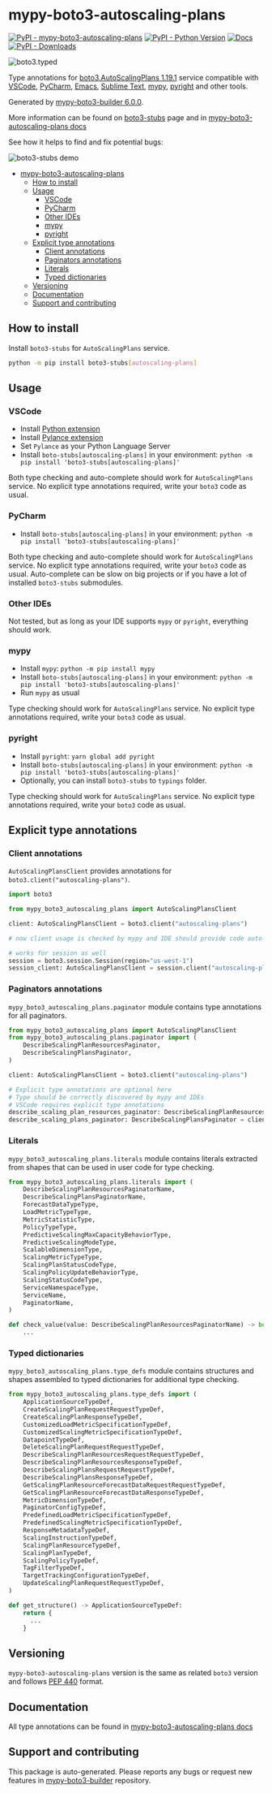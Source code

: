 <a id="mypy-boto3-autoscaling-plans"></a>

# mypy-boto3-autoscaling-plans

[![PyPI - mypy-boto3-autoscaling-plans](https://img.shields.io/pypi/v/mypy-boto3-autoscaling-plans.svg?color=blue)](https://pypi.org/project/mypy-boto3-autoscaling-plans)
[![PyPI - Python Version](https://img.shields.io/pypi/pyversions/mypy-boto3-autoscaling-plans.svg?color=blue)](https://pypi.org/project/mypy-boto3-autoscaling-plans)
[![Docs](https://img.shields.io/readthedocs/mypy-boto3-builder.svg?color=blue)](https://mypy-boto3-builder.readthedocs.io/)
[![PyPI - Downloads](https://img.shields.io/pypi/dw/mypy-boto3-autoscaling-plans?color=blue)](https://pypistats.org/packages/mypy-boto3-autoscaling-plans)

![boto3.typed](https://github.com/vemel/mypy_boto3_builder/raw/master/logo.png)

Type annotations for
[boto3.AutoScalingPlans 1.19.1](https://boto3.amazonaws.com/v1/documentation/api/1.19.1/reference/services/autoscaling-plans.html#AutoScalingPlans)
service compatible with [VSCode](https://code.visualstudio.com/),
[PyCharm](https://www.jetbrains.com/pycharm/),
[Emacs](https://www.gnu.org/software/emacs/),
[Sublime Text](https://www.sublimetext.com/),
[mypy](https://github.com/python/mypy),
[pyright](https://github.com/microsoft/pyright) and other tools.

Generated by
[mypy-boto3-builder 6.0.0](https://github.com/vemel/mypy_boto3_builder).

More information can be found on
[boto3-stubs](https://pypi.org/project/boto3-stubs/) page and in
[mypy-boto3-autoscaling-plans docs](https://vemel.github.io/boto3_stubs_docs/mypy_boto3_autoscaling_plans/)

See how it helps to find and fix potential bugs:

![boto3-stubs demo](https://github.com/vemel/mypy_boto3_builder/raw/master/demo.gif)

- [mypy-boto3-autoscaling-plans](#mypy-boto3-autoscaling-plans)
  - [How to install](#how-to-install)
  - [Usage](#usage)
    - [VSCode](#vscode)
    - [PyCharm](#pycharm)
    - [Other IDEs](#other-ides)
    - [mypy](#mypy)
    - [pyright](#pyright)
  - [Explicit type annotations](#explicit-type-annotations)
    - [Client annotations](#client-annotations)
    - [Paginators annotations](#paginators-annotations)
    - [Literals](#literals)
    - [Typed dictionaries](#typed-dictionaries)
  - [Versioning](#versioning)
  - [Documentation](#documentation)
  - [Support and contributing](#support-and-contributing)

<a id="how-to-install"></a>

## How to install

Install `boto3-stubs` for `AutoScalingPlans` service.

```bash
python -m pip install boto3-stubs[autoscaling-plans]
```

<a id="usage"></a>

## Usage

<a id="vscode"></a>

### VSCode

- Install
  [Python extension](https://marketplace.visualstudio.com/items?itemName=ms-python.python)
- Install
  [Pylance extension](https://marketplace.visualstudio.com/items?itemName=ms-python.vscode-pylance)
- Set `Pylance` as your Python Language Server
- Install `boto-stubs[autoscaling-plans]` in your environment:
  `python -m pip install 'boto3-stubs[autoscaling-plans]'`

Both type checking and auto-complete should work for `AutoScalingPlans`
service. No explicit type annotations required, write your `boto3` code as
usual.

<a id="pycharm"></a>

### PyCharm

- Install `boto-stubs[autoscaling-plans]` in your environment:
  `python -m pip install 'boto3-stubs[autoscaling-plans]'`

Both type checking and auto-complete should work for `AutoScalingPlans`
service. No explicit type annotations required, write your `boto3` code as
usual. Auto-complete can be slow on big projects or if you have a lot of
installed `boto3-stubs` submodules.

<a id="other-ides"></a>

### Other IDEs

Not tested, but as long as your IDE supports `mypy` or `pyright`, everything
should work.

<a id="mypy"></a>

### mypy

- Install `mypy`: `python -m pip install mypy`
- Install `boto-stubs[autoscaling-plans]` in your environment:
  `python -m pip install 'boto3-stubs[autoscaling-plans]'`
- Run `mypy` as usual

Type checking should work for `AutoScalingPlans` service. No explicit type
annotations required, write your `boto3` code as usual.

<a id="pyright"></a>

### pyright

- Install `pyright`: `yarn global add pyright`
- Install `boto-stubs[autoscaling-plans]` in your environment:
  `python -m pip install 'boto3-stubs[autoscaling-plans]'`
- Optionally, you can install `boto3-stubs` to `typings` folder.

Type checking should work for `AutoScalingPlans` service. No explicit type
annotations required, write your `boto3` code as usual.

<a id="explicit-type-annotations"></a>

## Explicit type annotations

<a id="client-annotations"></a>

### Client annotations

`AutoScalingPlansClient` provides annotations for
`boto3.client("autoscaling-plans")`.

```python
import boto3

from mypy_boto3_autoscaling_plans import AutoScalingPlansClient

client: AutoScalingPlansClient = boto3.client("autoscaling-plans")

# now client usage is checked by mypy and IDE should provide code auto-complete

# works for session as well
session = boto3.session.Session(region="us-west-1")
session_client: AutoScalingPlansClient = session.client("autoscaling-plans")
```

<a id="paginators-annotations"></a>

### Paginators annotations

`mypy_boto3_autoscaling_plans.paginator` module contains type annotations for
all paginators.

```python
from mypy_boto3_autoscaling_plans import AutoScalingPlansClient
from mypy_boto3_autoscaling_plans.paginator import (
    DescribeScalingPlanResourcesPaginator,
    DescribeScalingPlansPaginator,
)

client: AutoScalingPlansClient = boto3.client("autoscaling-plans")

# Explicit type annotations are optional here
# Type should be correctly discovered by mypy and IDEs
# VSCode requires explicit type annotations
describe_scaling_plan_resources_paginator: DescribeScalingPlanResourcesPaginator = client.get_paginator("describe_scaling_plan_resources")
describe_scaling_plans_paginator: DescribeScalingPlansPaginator = client.get_paginator("describe_scaling_plans")
```

<a id="literals"></a>

### Literals

`mypy_boto3_autoscaling_plans.literals` module contains literals extracted from
shapes that can be used in user code for type checking.

```python
from mypy_boto3_autoscaling_plans.literals import (
    DescribeScalingPlanResourcesPaginatorName,
    DescribeScalingPlansPaginatorName,
    ForecastDataTypeType,
    LoadMetricTypeType,
    MetricStatisticType,
    PolicyTypeType,
    PredictiveScalingMaxCapacityBehaviorType,
    PredictiveScalingModeType,
    ScalableDimensionType,
    ScalingMetricTypeType,
    ScalingPlanStatusCodeType,
    ScalingPolicyUpdateBehaviorType,
    ScalingStatusCodeType,
    ServiceNamespaceType,
    ServiceName,
    PaginatorName,
)

def check_value(value: DescribeScalingPlanResourcesPaginatorName) -> bool:
    ...
```

<a id="typed-dictionaries"></a>

### Typed dictionaries

`mypy_boto3_autoscaling_plans.type_defs` module contains structures and shapes
assembled to typed dictionaries for additional type checking.

```python
from mypy_boto3_autoscaling_plans.type_defs import (
    ApplicationSourceTypeDef,
    CreateScalingPlanRequestRequestTypeDef,
    CreateScalingPlanResponseTypeDef,
    CustomizedLoadMetricSpecificationTypeDef,
    CustomizedScalingMetricSpecificationTypeDef,
    DatapointTypeDef,
    DeleteScalingPlanRequestRequestTypeDef,
    DescribeScalingPlanResourcesRequestRequestTypeDef,
    DescribeScalingPlanResourcesResponseTypeDef,
    DescribeScalingPlansRequestRequestTypeDef,
    DescribeScalingPlansResponseTypeDef,
    GetScalingPlanResourceForecastDataRequestRequestTypeDef,
    GetScalingPlanResourceForecastDataResponseTypeDef,
    MetricDimensionTypeDef,
    PaginatorConfigTypeDef,
    PredefinedLoadMetricSpecificationTypeDef,
    PredefinedScalingMetricSpecificationTypeDef,
    ResponseMetadataTypeDef,
    ScalingInstructionTypeDef,
    ScalingPlanResourceTypeDef,
    ScalingPlanTypeDef,
    ScalingPolicyTypeDef,
    TagFilterTypeDef,
    TargetTrackingConfigurationTypeDef,
    UpdateScalingPlanRequestRequestTypeDef,
)

def get_structure() -> ApplicationSourceTypeDef:
    return {
      ...
    }
```

<a id="versioning"></a>

## Versioning

`mypy-boto3-autoscaling-plans` version is the same as related `boto3` version
and follows [PEP 440](https://www.python.org/dev/peps/pep-0440/) format.

<a id="documentation"></a>

## Documentation

All type annotations can be found in
[mypy-boto3-autoscaling-plans docs](https://vemel.github.io/boto3_stubs_docs/mypy_boto3_autoscaling_plans/)

<a id="support-and-contributing"></a>

## Support and contributing

This package is auto-generated. Please reports any bugs or request new features
in [mypy-boto3-builder](https://github.com/vemel/mypy_boto3_builder/issues/)
repository.
